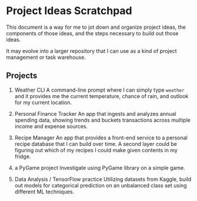 # Project Ideas Scratchpad

This document is a way for me to jot down and organize project ideas, the components of those ideas, and the steps necessary to build out those ideas.

It may evolve into a larger repository that I can use as a kind of project management or task warehouse.

## Projects

1. Weather CLI
A command-line prompt where I can simply type `weather` and it provides me the current temperature, chance of rain, and outlook for my current location.

2. Personal Finance Tracker
An app that ingests and analyzes annual spending data, showing trends and buckets transactions across multiple income and expense sources.

3. Recipe Manager
An app that provides a front-end service to a personal recipe database that I can build over time. 
A second layer could be figuring out which of my recipes I could make given contents in my fridge.

4. a PyGame project
Investigate using PyGame library on a simple game.

5. Data Analysis / TensorFlow practice
Utilizing datasets from Kaggle, build out models for categorical prediction on an unbalanced class set using different ML techniques.
